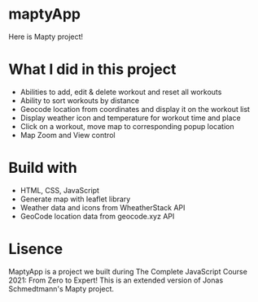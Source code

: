 # maptyApp

Here is Mapty project!

# What I did in this project

- Abilities to add, edit & delete workout and reset all workouts
- Ability to sort workouts by distance
- Geocode location from coordinates and display it on the workout list
- Display weather icon and temperature for workout time and place
- Click on a workout, move map to corresponding popup location 
- Map Zoom and View control

# Build with

- HTML, CSS, JavaScript
- Generate map with leaflet library
- Weather data and icons from WheatherStack API
- GeoCode location data from geocode.xyz API

# Lisence 
MaptyApp is a project we built during The Complete JavaScript Course 2021: From Zero to Expert!
This is an extended version of Jonas Schmedtmann's Mapty project.

